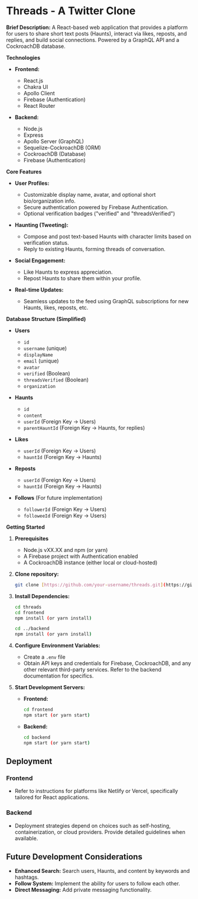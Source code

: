 # Threads - A Twitter Clone

**Brief Description:** A React-based web application that provides a platform for users to share short text posts (Haunts), interact via likes, reposts, and replies, and build social connections. Powered by a GraphQL API and a CockroachDB database.

**Technologies**

* **Frontend:**
    * React.js
    * Chakra UI 
    * Apollo Client 
    * Firebase (Authentication)
    * React Router 

* **Backend:**
    * Node.js
    * Express
    * Apollo Server (GraphQL)
    * Sequelize-CockroachDB (ORM)
    * CockroachDB (Database)
    * Firebase (Authentication)

**Core Features**

* **User Profiles:**  
    * Customizable display name, avatar, and optional short bio/organization info.
    * Secure authentication powered by Firebase Authentication.
    * Optional verification badges ("verified" and "threadsVerified") 

* **Haunting (Tweeting):**   
    * Compose and post text-based Haunts with character limits based on verification status.
    * Reply to existing Haunts, forming threads of conversation.

* **Social Engagement:**
    * Like Haunts to express appreciation.
    * Repost Haunts to share them within your profile.

* **Real-time Updates:**
    * Seamless updates to the feed using GraphQL subscriptions for new Haunts, likes, reposts, etc.

**Database Structure (Simplified)**

* **Users**
    * `id`
    * `username` (unique)
    * `displayName`
    * `email` (unique)
    * `avatar` 
    * `verified` (Boolean)
    * `threadsVerified` (Boolean)
    * `organization` 

* **Haunts**
    * `id`
    * `content` 
    * `userId` (Foreign Key -> Users)
    * `parentHauntId` (Foreign Key -> Haunts, for replies)

* **Likes**
    * `userId` (Foreign Key -> Users)
    * `hauntId` (Foreign Key -> Haunts)

* **Reposts**
    * `userId` (Foreign Key -> Users)
    * `hauntId` (Foreign Key -> Haunts)

* **Follows** (For future implementation)
    * `followerId` (Foreign Key -> Users)
    * `followeeId` (Foreign Key -> Users) 

**Getting Started**

1. **Prerequisites**
    * Node.js vXX.XX and npm (or yarn)
    * A Firebase project with Authentication enabled
    * A CockroachDB instance (either local or cloud-hosted)

2. **Clone repository:**
   ```bash
   git clone [https://github.com/your-username/threads.git](https://github.com/your-username/threads.git)

3. **Install Dependencies:**
   ```bash
   cd threads
   cd frontend 
   npm install (or yarn install)

   cd ../backend
   npm install (or yarn install)

4. **Configure Environment Variables:**
   * Create a `.env` file
   * Obtain API keys and credentials for Firebase, CockroachDB, and any other relevant third-party services. Refer to the backend documentation for specifics.

5. **Start Development Servers:**
   * **Frontend:**
     ```bash
     cd frontend
     npm start (or yarn start)
     ```
   * **Backend:**
     ```bash
     cd backend
     npm start (or yarn start)
     ```
## Deployment

### Frontend

* Refer to instructions for platforms like Netlify or Vercel, specifically tailored for React applications.

### Backend 

* Deployment strategies depend on choices such as self-hosting, containerization, or cloud providers. Provide detailed guidelines when available.

## Future Development Considerations

* **Enhanced Search:** Search users, Haunts, and content by keywords and hashtags.
* **Follow System:** Implement the ability for users to follow each other.
* **Direct Messaging:** Add private messaging functionality.
